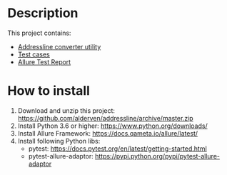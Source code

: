 # Description
This project contains:
* [Addressline converter utility](https://github.com/alderven/addressline/blob/master/addressline.py)
* [Test cases](https://github.com/alderven/addressline/blob/master/test_Addressline.py)
* [Allure Test Report](https://rawgit.com/alderven/addressline/master/allure-report/index.html)

# How to install

1. Download and unzip this project: https://github.com/alderven/addressline/archive/master.zip
1. Install Python 3.6 or higher: https://www.python.org/downloads/
1. Install Allure Framework: https://docs.qameta.io/allure/latest/
1. Install following Python libs:
   * pytest: https://docs.pytest.org/en/latest/getting-started.html
   * pytest-allure-adaptor: https://pypi.python.org/pypi/pytest-allure-adaptor
